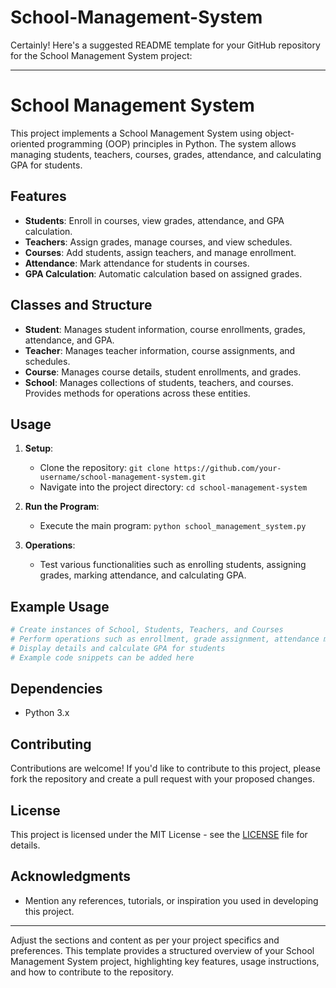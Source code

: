 # School-Management-System
Certainly! Here's a suggested README template for your GitHub repository for the School Management System project:

---

# School Management System

This project implements a School Management System using object-oriented programming (OOP) principles in Python. The system allows managing students, teachers, courses, grades, attendance, and calculating GPA for students.

## Features

- **Students**: Enroll in courses, view grades, attendance, and GPA calculation.
- **Teachers**: Assign grades, manage courses, and view schedules.
- **Courses**: Add students, assign teachers, and manage enrollment.
- **Attendance**: Mark attendance for students in courses.
- **GPA Calculation**: Automatic calculation based on assigned grades.

## Classes and Structure

- **Student**: Manages student information, course enrollments, grades, attendance, and GPA.
- **Teacher**: Manages teacher information, course assignments, and schedules.
- **Course**: Manages course details, student enrollments, and grades.
- **School**: Manages collections of students, teachers, and courses. Provides methods for operations across these entities.

## Usage

1. **Setup**:
   - Clone the repository: `git clone https://github.com/your-username/school-management-system.git`
   - Navigate into the project directory: `cd school-management-system`

2. **Run the Program**:
   - Execute the main program: `python school_management_system.py`

3. **Operations**:
   - Test various functionalities such as enrolling students, assigning grades, marking attendance, and calculating GPA.

## Example Usage

```python
# Create instances of School, Students, Teachers, and Courses
# Perform operations such as enrollment, grade assignment, attendance marking
# Display details and calculate GPA for students
# Example code snippets can be added here
```

## Dependencies

- Python 3.x

## Contributing

Contributions are welcome! If you'd like to contribute to this project, please fork the repository and create a pull request with your proposed changes.

## License

This project is licensed under the MIT License - see the [LICENSE](LICENSE) file for details.

## Acknowledgments

- Mention any references, tutorials, or inspiration you used in developing this project.

---

Adjust the sections and content as per your project specifics and preferences. This template provides a structured overview of your School Management System project, highlighting key features, usage instructions, and how to contribute to the repository.
